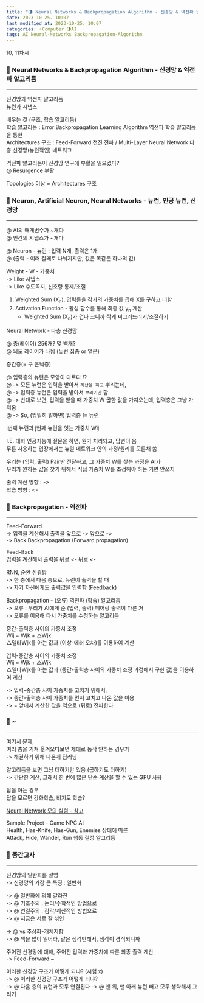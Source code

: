 ```yaml
---
title: "🌗 Neural Networks & Backpropagation Algorithm - 신경망 & 역전파 알고리듬"
date: 2023-10-25. 10:07
last_modified_at: 2023-10-25. 10:07
categories: ⭐Computer 🌗AI
tags: AI Neural-Networks Backpropagation-Algorithm
---
```


10, 11차시  

### 💫 Neural Networks & Backpropagation Algorithm - 신경망 & 역전파 알고리듬

---

신경망과 역전파 알고리듬  
뉴런과 시냅스  

배우는 것 (구조, 학습 알고리듬)  
학습 알고리듬 : Error Backpropagation Learning Algorithm 역전파 학습 알고리듬을 통한  
Architectures 구조 : Feed-Forward 전진 전파 / Multi-Layer Neural Network 다층 신경망(뉴런적인) 네트워크  

역전파 알고리듬이 신경망 연구에 부활을 일으켰다?  
@ Resurgence 부활  

Topologies 이상 = Architectures 구조  

### 💫 Neuron, Artificial Neuron, Neural Networks - 뉴런, 인공 뉴런, 신경망

---

@ AI의 매개변수가 ~개다  
@ 인간의 시냅스가 ~개다  

@ Neuron - 뉴런 : 입력 N개, 출력은 1개  
@ (출력 - 여러 갈래로 나눠지지만, 값은 똑같은 하나의 값)  

Weight - W - 가중치  
-> Like 시냅스  
-> Like 수도꼭지, 신호량 통제/조절  

1. Weighted Sum (X<sub>n</sub>), 입력들을 각가의 가중치를 곱해 X를 구하고 더함
2. Activation Function - 활성 함수를 통해 최종 값 y<sub>n</sub> 계산
   - Weighted Sum (X<sub>n</sub>)가 겁나 크니까 작게 찌그러뜨리기/조절하기

Neural Network - 다층 신경망  

@ 층(레이어) 256개? 몇 백개?  
@ 뇌도 레이어가 나뉨 (뉴런 집중 or 옅은)  

중간층(= 구 은닉층)  

@ 입력층의 뉴런은 모양이 다르다 !?  
@ -> 모든 뉴런은 입력을 받아서 `계산을 하고` 뿌리는데,  
@ -> 입력층 뉴런은 입력을 받아서 `뿌리기만` 함  
@ -> 반대로 보면, 입력을 받을 때 가중치 W 곱한 값을 가져오는데, 입력층은 그냥 가져옴  
@ -> So, (엄밀히 말하면) 입력층 != 뉴런  

i번째 뉴런과 j번째 뉴런을 잇는 가중치 Wij  

I.E. 대화 인공지능에 질문을 하면, 뭔가 처리되고, 답변이 옴  
무튼 사용하는 입장에서는 뉴럴 네트워크 안의 과정/원리를 모른채 씀  

우리는 (입력, 출력) Pair만 전달하고, 그 가중치 W를 찾는 과정을 AI가  
우리가 원하는 값을 찾기 위해서 직접 가중치 W를 조정해야 하는 거면 안쓰지  

출력 계산 방향 : -\>  
학습 방향 : \<-  

### 💫 Backpropagation - 역전파

---

Feed-Forward  
-> 입력을 계산해서 출력을 앞으로 -\> 앞으로 -\>  
-> Back Backpropagation (Forward propagation)  

Feed-Back  
입력을 계산해서 출력을 뒤로 \<- 뒤로 \<-  

RNN, 순환 신경망  
-> 한 층에서 다음 층으로, 뉴런이 출력을 할 때  
-> 자기 자신에게도 출력값을 입력함 (Feedback)  

Backpropagation - (오류) 역전파 (학습) 알고리듬  
-> 오류 : 우리가 AI에게 준 (입력, 출력) 페어랑 출력이 다른 거  
-> 오류를 이용해 다시 가중치를 수정하는 알고리듬  

중간-출력층 사이의 가중치 조정  
Wij = Wjk + △Wjk  
△델타Wjk를 아는 값과 (이상-에러 오차)를 이용하여 계산  

입력-중간층 사이의 가중치 조정  
Wij = Wjk + △Wjk  
△델타Wjk를 아는 값과 (중간-출력층 사이의 가중치 조정 과정에서 구한 값)을 이용하여 계산  

-> 입력-중간층 사이 가중치를 고치기 위해서,  
-> 중간-출력층 사이 가중치를 먼저 고치고 나온 값을 이용  
-> = 앞에서 계산한 값을 역으로 (뒤로) 전파한다  

### 💫 ~

---

여기서 문제,  
여러 층을 거쳐 옮겨오다보면 제대로 동작 안하는 경우가  
-> 해결하기 위해 나온게 딥러닝  

알고리듬을 보면 그냥 더하기만 있음 (곱하기도 더하기)  
-> 간단한 계산, 그래서 한 번에 많은 단순 계산을 할 수 있는 GPU 사용  

답을 아는 경우  
답을 모르면 강화학습, 비지도 학습?  

[Neural Network 모의 실험 - 참고](https://playground.tensorflow.org/)  

Sample Project - Game NPC AI  
Health, Has-Knife, Has-Gun, Enemies 상태에 따른  
Attack, Hide, Wander, Run 행동 결정 알고리듬  

### 💫 중간고사

---

신경망의 일반화를 설명  
-\> 신경망의 가장 큰 특징 : 일반화  

-\> @ 일반화에 의해 갈라진  
-\> @ 기호주의 : 논리/수학적인 방법으로  
-\> @ 연결주의 : 감각/계산적인 방법으로  
-\> @ 지금은 서로 잘 섞인  

-\> @ vs 추상화-개체지향  
-\> @ 책을 많이 읽어라, 같은 생각만해서, 생각이 경직되니까  

주어진 신경망에 대해, 주어진 입력과 가중치에 따른 최종 출력 계산  
-\> Feed-Forward ~  

이러한 신경망 구조가 어떻게 되냐? (시험 x)  
-\> @ 이러한 신경망 구조가 어떻게 되냐?  
-\> @ 다음 층의 뉴런과 모두 연결된다
-\> @ 맨 위, 맨 아래 뉴런 빼고 모두 생략해서 그리기  
